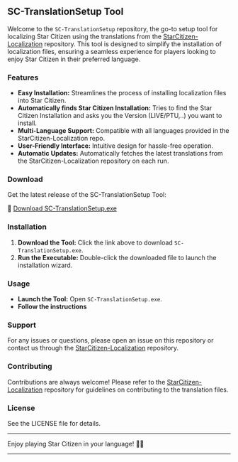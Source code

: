 ## SC-TranslationSetup Tool

Welcome to the `SC-TranslationSetup` repository, the go-to setup tool for localizing Star Citizen using the translations from the [StarCitizen-Localization](https://github.com/Dymerz/StarCitizen-Localization) repository. This tool is designed to simplify the installation of localization files, ensuring a seamless experience for players looking to enjoy Star Citizen in their preferred language.

### Features

- **Easy Installation:** Streamlines the process of installing localization files into Star Citizen.
- **Automatically finds Star Citizen Installation:** Tries to find the Star Citizen Installation and asks you the Version (LIVE/PTU,..) you want to install.
- **Multi-Language Support:** Compatible with all languages provided in the StarCitizen-Localization repo.
- **User-Friendly Interface:** Intuitive design for hassle-free operation.
- **Automatic Updates:** Automatically fetches the latest translations from the StarCitizen-Localization repository on each run.

### Download

Get the latest release of the SC-TranslationSetup Tool:

🔗 [Download SC-TranslationSetup.exe](https://github.com/ROBdk97/SC-TranslationSetup/releases/latest/download/SC-TranslationSetup.exe)

### Installation

1. **Download the Tool:** Click the link above to download `SC-TranslationSetup.exe`.
2. **Run the Executable:** Double-click the downloaded file to launch the installation wizard.

### Usage

- **Launch the Tool:** Open `SC-TranslationSetup.exe`.
- **Follow the instructions**

### Support

For any issues or questions, please open an issue on this repository or contact us through the [StarCitizen-Localization](https://github.com/Dymerz/StarCitizen-Localization) repository.

### Contributing

Contributions are always welcome! Please refer to the [StarCitizen-Localization](https://github.com/Dymerz/StarCitizen-Localization) repository for guidelines on contributing to the translation files.

### License

See the LICENSE file for details.

---

Enjoy playing Star Citizen in your language! 🚀🌌

---
